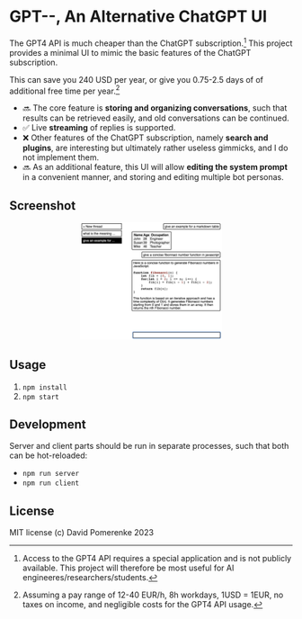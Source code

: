 # GPT--, An Alternative ChatGPT UI

The GPT4 API is much cheaper than the ChatGPT subscription.[^1] This project provides a minimal UI to mimic the basic features of the ChatGPT subscription.

This can save you 240 USD per year, or give you 0.75-2.5 days of of additional free time per year.[^2]

- 🔜 The core feature is **storing and organizing conversations**, such that results can be retrieved easily, and old conversations can be continued.
- ✅ Live **streaming** of replies is supported.
- ❌ Other features of the ChatGPT subscription, namely **search and plugins**, are interesting but ultimately rather useless gimmicks, and I do not implement them.
- 🔜 As an additional feature, this UI will allow **editing the system prompt** in a convenient manner, and storing and editing multiple bot personas.

[^1]: Access to the GPT4 API requires a special application and is not publicly available. This project will therefore be most useful for AI engineeres/researchers/students.

[^2]: Assuming a pay range of 12-40 EUR/h, 8h workdays, 1USD = 1EUR, no taxes on income, and negligible costs for the GPT4 API usage.

## Screenshot

<div align="center">
<img width="50%" src="screenshot.png" />
</div>

## Usage

1. `npm install`
2. `npm start`

## Development

Server and client parts should be run in separate processes, such that both can be hot-reloaded:

- `npm run server`
- `npm run client`

## License

MIT license (c) David Pomerenke 2023
